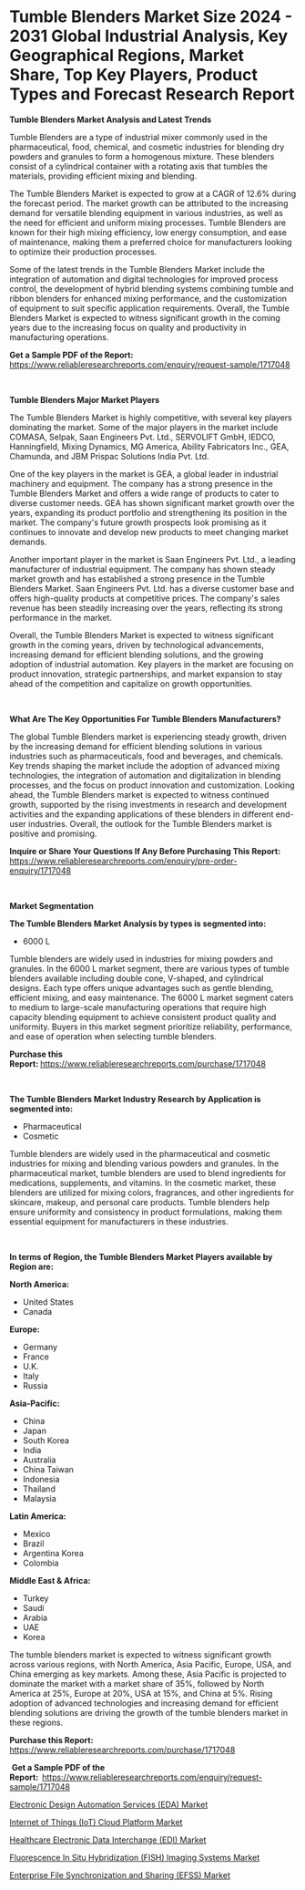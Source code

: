 <p><h1>Tumble Blenders Market Size 2024 - 2031 Global Industrial Analysis, Key Geographical Regions, Market Share, Top Key Players, Product Types and Forecast Research Report</h1></p><p><strong>Tumble Blenders Market Analysis and Latest Trends</strong></p>
<p><p>Tumble Blenders are a type of industrial mixer commonly used in the pharmaceutical, food, chemical, and cosmetic industries for blending dry powders and granules to form a homogenous mixture. These blenders consist of a cylindrical container with a rotating axis that tumbles the materials, providing efficient mixing and blending.</p><p>The Tumble Blenders Market is expected to grow at a CAGR of 12.6% during the forecast period. The market growth can be attributed to the increasing demand for versatile blending equipment in various industries, as well as the need for efficient and uniform mixing processes. Tumble Blenders are known for their high mixing efficiency, low energy consumption, and ease of maintenance, making them a preferred choice for manufacturers looking to optimize their production processes.</p><p>Some of the latest trends in the Tumble Blenders Market include the integration of automation and digital technologies for improved process control, the development of hybrid blending systems combining tumble and ribbon blenders for enhanced mixing performance, and the customization of equipment to suit specific application requirements. Overall, the Tumble Blenders Market is expected to witness significant growth in the coming years due to the increasing focus on quality and productivity in manufacturing operations.</p></p>
<p><strong>Get a Sample PDF of the Report:&nbsp;</strong> <a href="https://www.reliableresearchreports.com/enquiry/request-sample/1717048">https://www.reliableresearchreports.com/enquiry/request-sample/1717048</a></p>
<p>&nbsp;</p>
<p><strong>Tumble Blenders Major Market Players</strong></p>
<p><p>The Tumble Blenders Market is highly competitive, with several key players dominating the market. Some of the major players in the market include COMASA, Selpak, Saan Engineers Pvt. Ltd., SERVOLIFT GmbH, IEDCO, Hanningfield, Mixing Dynamics, MG America, Ability Fabricators Inc., GEA, Chamunda, and JBM Prispac Solutions India Pvt. Ltd.</p><p>One of the key players in the market is GEA, a global leader in industrial machinery and equipment. The company has a strong presence in the Tumble Blenders Market and offers a wide range of products to cater to diverse customer needs. GEA has shown significant market growth over the years, expanding its product portfolio and strengthening its position in the market. The company's future growth prospects look promising as it continues to innovate and develop new products to meet changing market demands.</p><p>Another important player in the market is Saan Engineers Pvt. Ltd., a leading manufacturer of industrial equipment. The company has shown steady market growth and has established a strong presence in the Tumble Blenders Market. Saan Engineers Pvt. Ltd. has a diverse customer base and offers high-quality products at competitive prices. The company's sales revenue has been steadily increasing over the years, reflecting its strong performance in the market.</p><p>Overall, the Tumble Blenders Market is expected to witness significant growth in the coming years, driven by technological advancements, increasing demand for efficient blending solutions, and the growing adoption of industrial automation. Key players in the market are focusing on product innovation, strategic partnerships, and market expansion to stay ahead of the competition and capitalize on growth opportunities.</p></p>
<p>&nbsp;</p>
<p><strong>What Are The Key Opportunities For Tumble Blenders Manufacturers?</strong></p>
<p><p>The global Tumble Blenders market is experiencing steady growth, driven by the increasing demand for efficient blending solutions in various industries such as pharmaceuticals, food and beverages, and chemicals. Key trends shaping the market include the adoption of advanced mixing technologies, the integration of automation and digitalization in blending processes, and the focus on product innovation and customization. Looking ahead, the Tumble Blenders market is expected to witness continued growth, supported by the rising investments in research and development activities and the expanding applications of these blenders in different end-user industries. Overall, the outlook for the Tumble Blenders market is positive and promising.</p></p>
<p><strong>Inquire or Share Your Questions If Any Before Purchasing This Report:</strong> <a href="https://www.reliableresearchreports.com/enquiry/pre-order-enquiry/1717048">https://www.reliableresearchreports.com/enquiry/pre-order-enquiry/1717048</a></p>
<p>&nbsp;</p>
<p><strong>Market Segmentation</strong></p>
<p><strong>The Tumble Blenders Market Analysis by types is segmented into:</strong></p>
<p><ul><li>6000 L</li></ul></p>
<p><p>Tumble blenders are widely used in industries for mixing powders and granules. In the 6000 L market segment, there are various types of tumble blenders available including double cone, V-shaped, and cylindrical designs. Each type offers unique advantages such as gentle blending, efficient mixing, and easy maintenance. The 6000 L market segment caters to medium to large-scale manufacturing operations that require high capacity blending equipment to achieve consistent product quality and uniformity. Buyers in this market segment prioritize reliability, performance, and ease of operation when selecting tumble blenders.</p></p>
<p><strong>Purchase this Report:&nbsp;</strong><a href="https://www.reliableresearchreports.com/purchase/1717048">https://www.reliableresearchreports.com/purchase/1717048</a></p>
<p>&nbsp;</p>
<p><strong>The Tumble Blenders Market Industry Research by Application is segmented into:</strong></p>
<p><ul><li>Pharmaceutical</li><li>Cosmetic</li></ul></p>
<p><p>Tumble blenders are widely used in the pharmaceutical and cosmetic industries for mixing and blending various powders and granules. In the pharmaceutical market, tumble blenders are used to blend ingredients for medications, supplements, and vitamins. In the cosmetic market, these blenders are utilized for mixing colors, fragrances, and other ingredients for skincare, makeup, and personal care products. Tumble blenders help ensure uniformity and consistency in product formulations, making them essential equipment for manufacturers in these industries.</p></p>
<p>&nbsp;</p>
<p><strong>In terms of Region, the Tumble Blenders Market Players available by Region are:</strong></p>
<p>
    <p> <strong> North America: </strong>
        <ul>
            <li>United States</li>
            <li>Canada</li>
        </ul>
        </p> 
    <p> <strong> Europe: </strong>
        <ul>
            <li>Germany</li>
            <li>France</li>
            <li>U.K.</li>
            <li>Italy</li>
            <li>Russia</li>
        </ul>
        </p> 
    <p> <strong> Asia-Pacific: </strong>
        <ul>
            <li>China</li>
            <li>Japan</li>
            <li>South Korea</li>
            <li>India</li>
            <li>Australia</li>
            <li>China Taiwan</li>
            <li>Indonesia</li>
            <li>Thailand</li>
            <li>Malaysia</li>
        </ul>
        </p> 
    <p> <strong> Latin America: </strong>
        <ul>
            <li>Mexico</li>
            <li>Brazil</li>
            <li>Argentina Korea</li>
            <li>Colombia</li>
        </ul>
        </p> 
    <p> <strong> Middle East & Africa: </strong>
        <ul>
            <li>Turkey</li>
            <li>Saudi</li>
            <li>Arabia</li>
            <li>UAE</li>
            <li>Korea</li>
        </ul>
    </p>
    </p>
<p><p>The tumble blenders market is expected to witness significant growth across various regions, with North America, Asia Pacific, Europe, USA, and China emerging as key markets. Among these, Asia Pacific is projected to dominate the market with a market share of 35%, followed by North America at 25%, Europe at 20%, USA at 15%, and China at 5%. Rising adoption of advanced technologies and increasing demand for efficient blending solutions are driving the growth of the tumble blenders market in these regions.</p></p>
<p><strong>Purchase this Report: </strong><a href="https://www.reliableresearchreports.com/purchase/1717048">https://www.reliableresearchreports.com/purchase/1717048</a></p>
<p>&nbsp;<strong>Get a Sample PDF of the Report:&nbsp;&nbsp;</strong><a href="https://www.reliableresearchreports.com/enquiry/request-sample/1717048">https://www.reliableresearchreports.com/enquiry/request-sample/1717048</a></p>
<p><strong></strong></p>
<p><p><a href="https://medium.com/@rexjacobi344/electronic-design-automation-services-eda-market-trends-and-market-analysis-forecasted-for-period-528d900eec0f">Electronic Design Automation Services (EDA) Market</a></p><p><a href="https://medium.com/@andreametcalfe66/internet-of-things-iot-cloud-platform-market-comprehensive-assessment-by-type-application-and-7168e26f73ec">Internet of Things (IoT) Cloud Platform Market</a></p><p><a href="https://medium.com/@rexjacobi344/analyzing-healthcare-electronic-data-interchange-edi-market-global-industry-perspective-and-a0d377a71254">Healthcare Electronic Data Interchange (EDI) Market</a></p><p><a href="https://medium.com/@rexjacobi344/fluorescence-in-situ-hybridization-fish-imaging-systems-market-size-cagr-trends-2024-2030-a35957c7dedd">Fluorescence In Situ Hybridization (FISH) Imaging Systems Market</a></p><p><a href="https://medium.com/@andreametcalfe66/enterprise-file-synchronization-and-sharing-efss-market-exploring-market-share-market-trends-bd5a72f40ae2">Enterprise File Synchronization and Sharing (EFSS) Market</a></p></p>